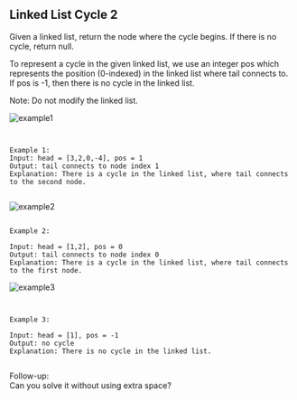 ## Linked List Cycle 2

Given a linked list, return the node where the cycle begins. If there is no cycle, return null.  

To represent a cycle in the given linked list, we use an integer pos which represents the position (0-indexed) in the linked list where tail connects to. If pos is -1, then there is no cycle in the linked list.    

Note: Do not modify the linked list.    

![example1](https://assets.leetcode.com/uploads/2018/12/07/circularlinkedlist.png)
 <pre><code>

Example 1:
Input: head = [3,2,0,-4], pos = 1
Output: tail connects to node index 1
Explanation: There is a cycle in the linked list, where tail connects to the second node.

</code></pre>

![example2](https://assets.leetcode.com/uploads/2018/12/07/circularlinkedlist_test2.png)

<pre><code>
Example 2:

Input: head = [1,2], pos = 0
Output: tail connects to node index 0
Explanation: There is a cycle in the linked list, where tail connects to the first node.
</code></pre>

![example3](https://assets.leetcode.com/uploads/2018/12/07/circularlinkedlist_test3.png)

<pre><code>

Example 3:

Input: head = [1], pos = -1
Output: no cycle
Explanation: There is no cycle in the linked list.

</code></pre>
 
Follow-up:  
Can you solve it without using extra space?
